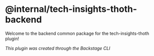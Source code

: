 # @internal/tech-insights-thoth-backend

Welcome to the backend common package for the tech-insights-thoth plugin!

_This plugin was created through the Backstage CLI_
